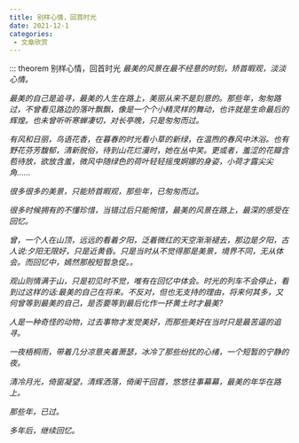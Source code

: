```yaml
---
title: 别样心情，回首时光
date: 2021-12-1
categories: 
 - 文章欣赏
---
```


::: theorem 别样心情，回首时光
_最美的风景在最不经意的时刻，矫首暇观，淡淡心情。_

_最美的自己是追寻，最美的人生在路上，美丽从来不是刻意的。那些年，匆匆路过，不曾看见路边的落叶飘飘，像是一个个小精灵样的舞动，也许就是生命最后的辉煌。也未曾听听寒蝉凄切，对长亭晚，只是匆匆而过。_

_有风和日丽，鸟语花香，在暮春的时光看小草的新绿，在温煦的春风中沐浴。也有野花芬芳馥郁，清新脱俗，待到山花烂漫时，她在丛中笑。更或者，羞涩的花瓣含苞待放，欲放含羞，微风中随绿色的荷叶轻轻摇曳婀娜的身姿，小荷才露尖尖角……_

_很多很多的美景，只能矫首暇观，那些年，已匆匆而过。_

_很多时候拥有的不懂珍惜，当错过后只能惋惜，最美的风景在路上，最深的感受在回忆。_

_曾，一个人在山顶，远远的看着夕阳，泛着微红的天空渐渐褪去，那边是夕阳，古人说:夕阳无限好，只是近黄昏。只是当时从不觉得那是美景，境界不同，无从体会。而回忆中，嫣然那般短暂急促。。_

_观山则情满于山，只是初见时不觉，唯有在回忆中体会。时光的列车不会停止，看到过这样的话:最美的自己在将来。不反对，但也无支持的理由，将来何其多，又何曾等到最美的自己，是否要等到最后化作一抔黄土时才最美?_

_人是一种奇怪的动物，过去事物才发觉美好，而那些美好在当时只是最苦逼的追寻。_

_一夜梧桐雨，带着几分凉意夹着萧瑟，冰冷了那些纷扰的心绪，一个短暂的宁静的夜。_

_清冷月光，倚窗凝望，清辉洒落，倚阑干回首，悠悠往事幕幕，最美的年华在路上。_

_那些年，已过。_

_多年后，继续回忆。_